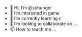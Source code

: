 - 👋 Hi, I’m @sohunger
- 👀 I’m interested in game
- 🌱 I’m currently learning c
- 💞️ I’m looking to collaborate on ...
- 📫 How to reach me ...

<!---
sohunger/sohunger is a ✨ special ✨ repository because its `README.md` (this file) appears on your GitHub profile.
You can click the Preview link to take a look at your changes.
--->
